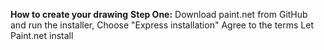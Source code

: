 **How to create your drawing**
**Step One:**
Download paint.net from GitHub and run the installer, 
Choose "Express installation"
Agree to the terms
Let Paint.net install
